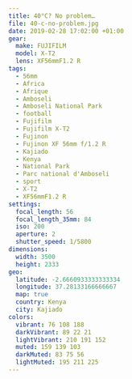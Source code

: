 ```yaml
---
title: 40°C? No problem…
file: 40-c-no-problem.jpg
date: 2019-02-28 17:02:00 +01:00
gear:
  make: FUJIFILM
  model: X-T2
  lens: XF56mmF1.2 R
tags:
  - 56mm
  - Africa
  - Afrique
  - Amboseli
  - Amboseli National Park
  - football
  - Fujifilm
  - Fujifilm X-T2
  - Fujinon
  - Fujinon XF 56mm f/1.2 R
  - Kajiado
  - Kenya
  - National Park
  - Parc national d'Amboseli
  - sport
  - X-T2
  - XF56mmF1.2 R
settings:
  focal_length: 56
  focal_length_35mm: 84
  iso: 200
  aperture: 2
  shutter_speed: 1/5800
dimensions:
  width: 3500
  height: 2333
geo:
  latitude: -2.6660933333333334
  longitude: 37.28133166666667
  map: true
  country: Kenya
  city: Kajiado
colors:
  vibrant: 76 108 188
  darkVibrant: 89 22 21
  lightVibrant: 210 191 152
  muted: 159 139 103
  darkMuted: 83 75 56
  lightMuted: 195 211 225
---
```



